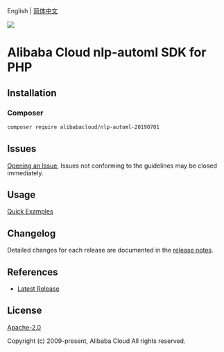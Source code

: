 English | [简体中文](README-CN.md)

![](https://aliyunsdk-pages.alicdn.com/icons/AlibabaCloud.svg)

# Alibaba Cloud nlp-automl SDK for PHP

## Installation

### Composer

```bash
composer require alibabacloud/nlp-automl-20190701
```

## Issues

[Opening an Issue](https://github.com/aliyun/alibabacloud-php-sdk/issues/new), Issues not conforming to the guidelines may be closed immediately.

## Usage

[Quick Examples](https://github.com/aliyun/alibabacloud-php-sdk/blob/master/docs/0-Examples-EN.md#quick-examples)

## Changelog

Detailed changes for each release are documented in the [release notes](./ChangeLog.txt).

## References

* [Latest Release](https://github.com/aliyun/alibabacloud-php-sdk/)

## License

[Apache-2.0](http://www.apache.org/licenses/LICENSE-2.0)

Copyright (c) 2009-present, Alibaba Cloud All rights reserved.
